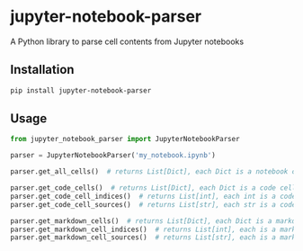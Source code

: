 # jupyter-notebook-parser
A Python library to parse cell contents from Jupyter notebooks


## Installation

```bash
pip install jupyter-notebook-parser
```

## Usage

```python
from jupyter_notebook_parser import JupyterNotebookParser

parser = JupyterNotebookParser('my_notebook.ipynb')

parser.get_all_cells()  # returns List[Dict], each Dict is a notebook cell

parser.get_code_cells()  # returns List[Dict], each Dict is a code cell
parser.get_code_cell_indices()  # returns List[int], each int is a code cell's index
parser.get_code_cell_sources()  # returns List[str], each str is a code cell's Python code

parser.get_markdown_cells()  # returns List[Dict], each Dict is a markdown cel
parser.get_markdown_cell_indices()  # returns List[int], each is a markdown cell's index
parser.get_markdown_cell_sources()  # returns List[str], each is a markdown cell's text
```
